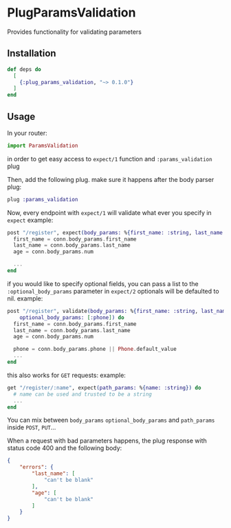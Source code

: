# PlugParamsValidation

Provides functionality for validating parameters

## Installation

```elixir
def deps do
  [
    {:plug_params_validation, "~> 0.1.0"}
  ]
end
```

## Usage
In your router:
```elixir
import ParamsValidation
```

in order to get easy access to `expect/1` function and `:params_validation` plug

Then, add the following plug. make sure it happens after the body parser plug:
```elixir
plug :params_validation
```

Now, every endpoint with `expect/1` will validate what ever you specify in `expect`
example:
```elixir
post "/register", expect(body_params: %{first_name: :string, last_name: :string, age: :integer}) do
  first_name = conn.body_params.first_name
  last_name = conn.body_params.last_name
  age = conn.body_params.num

  ...
end
```

if you would like to specify optional fields, you can pass a list to the `:optional_body_params` parameter in `expect/2`
optionals will be defaulted to nil.
example:
```elixir
post "/register", validate(body_params: %{first_name: :string, last_name: :string, age: :integer, phone: :string}, 
    optional_body_params: [:phone]) do
  first_name = conn.body_params.first_name
  last_name = conn.body_params.last_name
  age = conn.body_params.num

  phone = conn.body_params.phone || Phone.default_value 
  ...
end
```

this also works for `GET` requests: 
example:
```elixir
get "/register/:name", expect(path_params: %{name: :string}) do
  # name can be used and trusted to be a string
  ...
end
```

You can mix between `body_params` `optional_body_params` and `path_params` inside `POST`, `PUT`...

When a request with bad parameters happens, the plug response with
status code 400 and the following body:

```json
{
    "errors": {
        "last_name": [
            "can't be blank"
        ],
        "age": [
            "can't be blank"
        ]
    }
}
```
